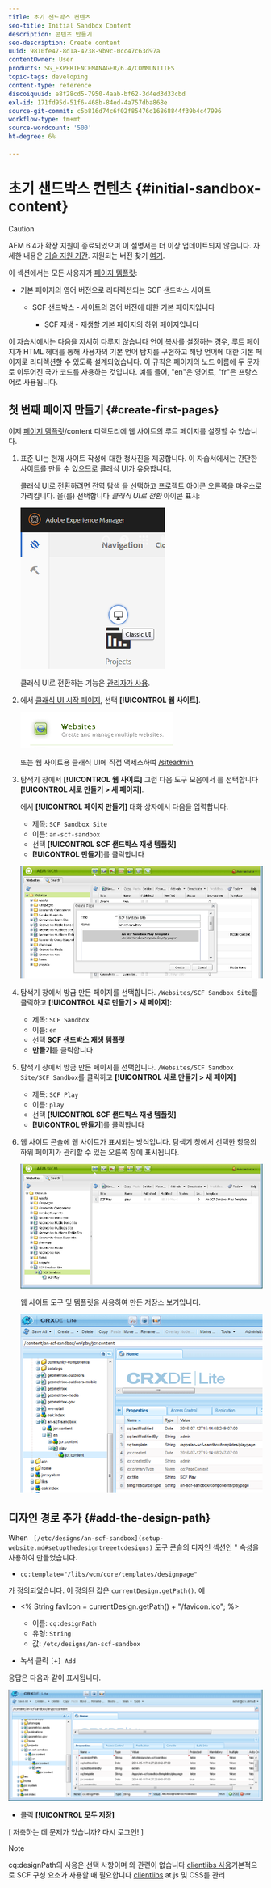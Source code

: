 ```yaml
---
title: 초기 샌드박스 컨텐츠
seo-title: Initial Sandbox Content
description: 콘텐츠 만들기
seo-description: Create content
uuid: 9810fe47-8d1a-4238-9b9c-0cc47c63d97a
contentOwner: User
products: SG_EXPERIENCEMANAGER/6.4/COMMUNITIES
topic-tags: developing
content-type: reference
discoiquuid: e8f28cd5-7950-4aab-bf62-3d4ed3d33cbd
exl-id: 171fd95d-51f6-468b-84ed-4a757dba868e
source-git-commit: c5b816d74c6f02f85476d16868844f39b4c47996
workflow-type: tm+mt
source-wordcount: '500'
ht-degree: 6%

---
```


# 초기 샌드박스 컨텐츠 {#initial-sandbox-content}

>[!CAUTION]
>
>AEM 6.4가 확장 지원이 종료되었으며 이 설명서는 더 이상 업데이트되지 않습니다. 자세한 내용은 [기술 지원 기간](https://helpx.adobe.com/kr/support/programs/eol-matrix.html). 지원되는 버전 찾기 [여기](https://experienceleague.adobe.com/docs/).

이 섹션에서는 모든 사용자가 [페이지 템플릿](initial-app.md#createthepagetemplate):

* 기본 페이지의 영어 버전으로 리디렉션되는 SCF 샌드박스 사이트

   * SCF 샌드박스 - 사이트의 영어 버전에 대한 기본 페이지입니다

      * SCF 재생 - 재생할 기본 페이지의 하위 페이지입니다

이 자습서에서는 다음을 자세히 다루지 않습니다 [언어 복사](../../help/sites-administering/tc-prep.md)를 설정하는 경우, 루트 페이지가 HTML 헤더를 통해 사용자의 기본 언어 탐지를 구현하고 해당 언어에 대한 기본 페이지로 리디렉션할 수 있도록 설계되었습니다. 이 규칙은 페이지의 노드 이름에 두 문자로 이루어진 국가 코드를 사용하는 것입니다. 예를 들어, &quot;en&quot;은 영어로, &quot;fr&quot;은 프랑스어로 사용됩니다.

## 첫 번째 페이지 만들기 {#create-first-pages}

이제 [페이지 템플릿](initial-app.md#createthepagetemplate)/content 디렉토리에 웹 사이트의 루트 페이지를 설정할 수 있습니다.

1. 표준 UI는 현재 사이트 작성에 대한 청사진을 제공합니다. 이 자습서에서는 간단한 사이트를 만들 수 있으므로 클래식 UI가 유용합니다.

   클래식 UI로 전환하려면 전역 탐색 을 선택하고 프로젝트 아이콘 오른쪽을 마우스로 가리킵니다. 을(를) 선택합니다 *클래식 UI로 전환* 아이콘 표시:

   ![chlimage_1-36](assets/chlimage_1-36.png)

   클래식 UI로 전환하는 기능은 [관리자가 사용](../../help/sites-administering/enable-classic-ui.md).

1. 에서 [클래식 UI 시작 페이지](http://localhost:4502/welcome.html), 선택 **[!UICONTROL 웹 사이트]**.

   ![chlimage_1-37](assets/chlimage_1-37.png)

   또는 웹 사이트용 클래식 UI에 직접 액세스하여 [/siteadmin](http://localhost:4502/siteadmin)

1. 탐색기 창에서 **[!UICONTROL 웹 사이트]** 그런 다음 도구 모음에서 를 선택합니다 **[!UICONTROL 새로 만들기 > 새 페이지]**.

   에서 **[!UICONTROL 페이지 만들기]** 대화 상자에서 다음을 입력합니다.

   * 제목: `SCF Sandbox Site`
   * 이름: `an-scf-sandbox`
   * 선택 **[!UICONTROL SCF 샌드박스 재생 템플릿]**
   * **[!UICONTROL 만들기]**&#x200B;를 클릭합니다

   ![chlimage_1-38](assets/chlimage_1-38.png)

1. 탐색기 창에서 방금 만든 페이지를 선택합니다. `/Websites/SCF Sandbox Site`를 클릭하고 **[!UICONTROL 새로 만들기 > 새 페이지]**:

   * 제목: `SCF Sandbox`
   * 이름: `en`
   * 선택 **SCF 샌드박스 재생 템플릿**
   * **만들기**&#x200B;를 클릭합니다

1. 탐색기 창에서 방금 만든 페이지를 선택합니다. `/Websites/SCF Sandbox Site/SCF Sandbox`를 클릭하고 **[!UICONTROL 새로 만들기 > 새 페이지]**

   * 제목: `SCF Play`
   * 이름: `play`
   * 선택 **[!UICONTROL SCF 샌드박스 재생 템플릿]**
   * **[!UICONTROL 만들기]**&#x200B;를 클릭합니다

1. 웹 사이트 콘솔에 웹 사이트가 표시되는 방식입니다. 탐색기 창에서 선택한 항목의 하위 페이지가 관리할 수 있는 오른쪽 창에 표시됩니다.

   ![chlimage_1-39](assets/chlimage_1-39.png)

   웹 사이트 도구 및 템플릿을 사용하여 만든 저장소 보기입니다.

   ![chlimage_1-40](assets/chlimage_1-40.png)

## 디자인 경로 추가 {#add-the-design-path}

When ` [/etc/designs/an-scf-sandbox](setup-website.md#setupthedesigntreeetcdesigns)` 도구 콘솔의 디자인 섹션인 &quot; 속성을 사용하여 만들었습니다.

* `cq:template="/libs/wcm/core/templates/designpage"`

가 정의되었습니다. 이 정의된 값은 `currentDesign.getPath()`. 예

* &lt;% String favIcon = currentDesign.getPath() + &quot;/favicon.ico&quot;; %>


   * 이름: `cq:designPath`
   * 유형: `String`
   * 값: `/etc/designs/an-scf-sandbox`

* 녹색 클릭 `[+] Add`

응답은 다음과 같이 표시됩니다.

![chlimage_1-41](assets/chlimage_1-41.png)

* 클릭 **[!UICONTROL 모두 저장]**

[ 저축하는 데 문제가 있습니까? 다시 로그인! ]

>[!NOTE]
>
>cq:designPath의 사용은 선택 사항이며 와 관련이 없습니다 [clientlibs 사용](develop-app.md#includeclientlibsintemplate)기본적으로 SCF 구성 요소가 사용할 때 필요합니다 [clientlibs](client-customize.md#clientlibs-for-scf) at.js 및 CSS를 관리
